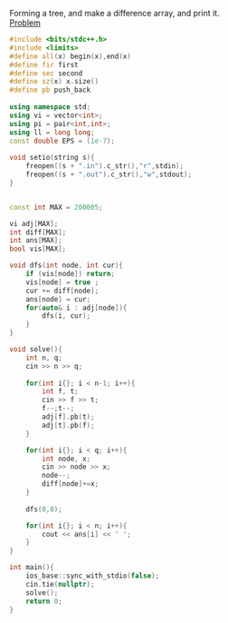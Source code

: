 Forming a tree, and make a difference array, and print it.
<br>
[Problem](https://www.hackerrank.com/contests/codenection-2021-open-category-preliminary/challenges/assignment-interviews/problem)

```cpp
#include <bits/stdc++.h>
#include <limits>
#define all(x) begin(x),end(x)
#define fir first
#define sec second
#define sz(x) x.size()
#define pb push_back
 
using namespace std;
using vi = vector<int>;
using pi = pair<int,int>;
using ll = long long;
const double EPS = (1e-7);
 
void setio(string s){
	freopen((s + ".in").c_str(),"r",stdin);
	freopen((s + ".out").c_str(),"w",stdout);
}


const int MAX = 200005;

vi adj[MAX];
int diff[MAX];
int ans[MAX];
bool vis[MAX];

void dfs(int node, int cur){
    if (vis[node]) return;
    vis[node] = true ;
    cur += diff[node];
    ans[node] = cur;
    for(auto& i : adj[node]){
        dfs(i, cur);
    }
}

void solve(){
    int n, q;
    cin >> n >> q;
    
    for(int i{}; i < n-1; i++){
        int f, t;
        cin >> f >> t;
        f--;t--;
        adj[f].pb(t);
        adj[t].pb(f);
    }

    for(int i{}; i < q; i++){
        int node, x;
        cin >> node >> x;
        node--;
        diff[node]+=x;
    }
    
    dfs(0,0);

    for(int i{}; i < n; i++){
        cout << ans[i] << ' ';
    }
}

int main(){
	ios_base::sync_with_stdio(false);
	cin.tie(nullptr);
	solve();
	return 0;
}

```